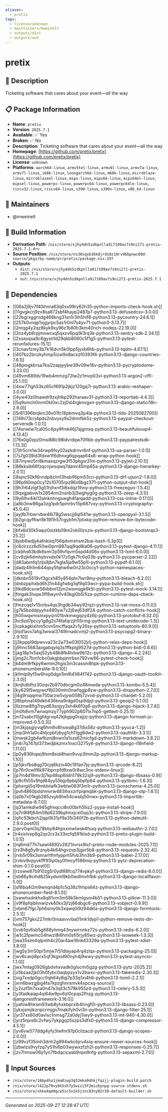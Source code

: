 ```yaml
---
aliases:
  - pretix
tags:
  - license/unknown
  - maintainers/mweinelt
  - outputs/dist
  - outputs/out
---
```


# pretix

## 📝 Description

Ticketing software that cares about your event—all the way

## 📋 Package Information

- **Name**: `pretix`
- **Version**: `2025.7.1`
- **Available**: ✅ Yes
- **Broken**: ✅ No
- **Description**: Ticketing software that cares about your event—all the way
- **Homepage**: [https://github.com/pretix/pretix](https://github.com/pretix/pretix)
- **License**: `unknown`
- **Platforms**: `aarch64-linux`, `armv5tel-linux`, `armv6l-linux`, `armv7a-linux`, `armv7l-linux`, `i686-linux`, `loongarch64-linux`, `m68k-linux`, `microblaze-linux`, `microblazeel-linux`, `mips-linux`, `mips64-linux`, `mips64el-linux`, `mipsel-linux`, `powerpc-linux`, `powerpc64-linux`, `powerpc64le-linux`, `riscv32-linux`, `riscv64-linux`, `s390-linux`, `s390x-linux`, `x86_64-linux`
## 👥 Maintainers

- @mweinelt


## 🔧 Build Information

- **Derivation Path**: `/nix/store/xjhy4dn5zdkpnlla9i7109av7s9ni271-pretix-2025.7.1.drv`
- **Source Position**: `/nix/store/ns30sqxb36k8jrds8z18rv96bpnwc60d-source/pkgs/by-name/pr/pretix/package.nix:297`
- **Outputs**:
  - `dist`:  `/nix/store/xjhy4dn5zdkpnlla9i7109av7s9ni271-pretix-2025.7.1`
  - `out`:  `/nix/store/xjhy4dn5zdkpnlla9i7109av7s9ni271-pretix-2025.7.1`

## 🔗 Dependencies

- [[06a2j9jv7f40ihnra63q0xx99ry62h35-python-imports-check-hook.sh]]
- [[11gvgkcrj9zv8sa872sbf4hayp2487p7-python3.13-defusedcsv-3.0.0]]
- [[22bgrxggrndg466kng31sn1r3ih5hif8-python3.13-pycountry-24.6.1]]
- [[257k0vnqp1xjgyrpc5as1r0nl7s4yv71-python3-3.13.7]]
- [[2mqg4y2qz8kyk9xy96z1b80h3km40nch-nodejs-22.19.0]]
- [[2nz4yb6rpjmnwcxq5qxzv6pqi9i3rq3k-python3.13-sentry-sdk-2.34.1]]
- [[2xsasqsa9c6gyxn1d29qkb8060c5f1g5-python3.13-pytest-rerunfailures-15.1]]
- [[3cnavfzmy3b7k16dvn5k0lpp5jyxb6hb-python3.13-tqdm-4.67.1]]
- [[407bz2bnzkyhmp5izw9x8acxzf0393f4-python3.13-django-countries-7.6.1]]
- [[48pmgkbrsa7ksl2zapjyybw39v09w16v-python3.13-pycryptodome-3.23.0]]
- [[49vm689dv19wb4mmzg72lw2z1mvp03xl-python3.13-argon2-cffi-25.1.0]]
- [[4sw77lgh53kz65cf691p2jkjz120gq7r-python3.13-arabic-reshaper-3.0.0]]
- [[4yw43z0lnawdr9zxjhlkp292haraav31-python3.13-reportlab-4.4.3]]
- [[5q9smch0nrm0kl0xc2zj0sl4rgknvgxn-python3.13-django-statici18n-2.6.0]]
- [[5r81396bnjkrc26x01fc18pbmvq3p4la-python3.13-tlds-2025082700]]
- [[74lhi73crj4pds2nbvysy9s2drmfbk5z-python3.13-paypal-checkout-serversdk-1.0.1]]
- [[74snwlw7cal05c4jsy9fmk46j7ajgmsq-python3.13-beautifulsoup4-4.13.4]]
- [[76x0g0zpz0msi88lc98ldvrdqw70flbb-python3.13-paypalrestsdk-1.13.3]]
- [[7jfr5crn1w34rwp6fsy02azkdrnvr6nf-python3.13-ua-parser-1.0.1]]
- [[7s7g039id3fdxw1f6dhnxg6qpqap64x8-wrap-python-hook]]
- [[87inywz5rr8kmaxqzrgw3f53pkgsr31m-python3.13-pyjwt-2.10.1]]
- [[88kksib66fzqcnjwsqwq7damr45mp65a-python3.13-django-hierarkey-2.0.1]]
- [[8sjnc50kf6nndp8zlm13hsbif6pm53cn-python3.13-drf-ujson2-1.8.0]]
- [[96p9l0mp0cy12s10705rpz96x6bgz371-python-output-dist-hook]]
- [[9h7r64zlgf3g51hjhxnf3i6xdqz1lhny-python3.13-freezegun-1.5.4]]
- [[9qxgjabvw1x2854rm2nsnb3j3wghyg0g-python3.13-zeep-4.3.1]]
- [[9y6lhv4iki12alnknhngswgh4farqadd-python3.13-css-inline-0.17.0]]
- [[a8b3nw86ga3zg1pdr5pmrbv15p687vxy-python3.13-cryptography-45.0.4]]
- [[ayjfb7rbwrvbw46i78g5wscjj8ql541w-python3.13-openpyxl-3.1.5]]
- [[b2gcqyf6wr8k19l1h57cgybfm7plixkq-python-remove-bin-bytecode-hook]]
- [[bfx6d30k5wpz0sizkb09m2vki0lzxzix-python3.13-django-bootstrap3-25.2]]
- [[bjsb6wdjykafnkixq156qdvmxhsm2bai-bash-5.3p3]]
- [[c8clrzzz8d50wi0prn987qqj9qd8ia06-python3.13-pytest-django-4.11.1]]
- [[ckbhs63bdk6smr2p59vfqvm5spd4d06x-python3.13-lxml-6.0.0]]
- [[cv9zjk6dmhybvxdx0k17z0gk7fc6q03b-python3.13-pycparser-2.22]]
- [[d83abmfq1zljs9jbn7kgla5ja9w55p1l-python3.13-pypdf-6.1.0]]
- [[dadz4lh1m644qsy5fqhw6w0n23c0ccy1-python-namespaces-hook.sh]]
- [[dknbn5519vf3gcxh85y854pln7lwr9my-python3.13-bleach-6.2.0]]
- [[dnbzpphxbd6h31n44gfwbg1qf9q03wcr-pypa-build-hook.sh]]
- [[fikd8dcsvw56iibbm12jm2wsmqgk6k5l-python3.13-pytest-mock-3.14.1]]
- [[fmgak3lvqw3ff8wym1v40kgi0b5i1iza-python-runtime-deps-check-hook.sh]]
- [[fmzcqq1v15nrbs4qs3hgdb34wy92njzi-python3.13-vat-moss-0.11.0]]
- [[g7k5bzddpyyhs490yw7x2j6wj63dlf24-python-catch-conflicts-hook]]
- [[h05wqxmismxpyizn01bvkmwgqzy4z6ij-python3.13-protobuf-6.32.0]]
- [[hc9zd7pccy1g8g2s74fafqrzjh1l5rmg-python3.13-text-unidecode-1.3]]
- [[icpkagkixihm5cvn5mcffaqa2v1y26sy-python3.13-setuptools-80.9.0]]
- [[ilxd1avs7afqj3wwal3749lrnadcvmj2-python3.13-psycopg2-binary-2.9.10]]
- [[j3kpppl9dpwvva23c2a73w03l052jrlj-python-relax-deps-hook]]
- [[j9hnc5683axgabqylq3s1ffkplg9527d-python3.13-python-bidi-0.6.6]]
- [[jag18p1v5axj52yb48b8fk4lvbw9b12c-python3.13-django-4.2.24]]
- [[jmg2c7bm1cbc0akgbbpjmrbsn792vw86-pytest-check-hook]]
- [[k4dm9rfkpy6wmm2hgis3m3cassni8hpk-python3.13-phonenumberslite-9.0.10]]
- [[kfmlp9yf5w6hxp5dgs1lml641i84f742-python3.13-django-oauth-toolkit-2.3.0]]
- [[knjhdbfhz30zqv2b970dbcgm0z48mwda-python3.13-kombu-5.5.4]]
- [[ky629l5wqywcf8j030mln0nwfqgjp8zw-python3.13-dnspython-2.7.0]]
- [[l4g9rsqqmw750arzw5vjyw008lj7zvvd-python3.13-chardet-5.2.0]]
- [[l8bphna149dkh436kna9rdgd0sp9dpjl-python3.13-geoip2-5.1.0]]
- [[llzznw8flg7rpyd63snjyy3xh4k6f0g6-python3.13-django-hijack-3.7.4]]
- [[m0h8vm7wnxqmzy77yph902p607lx7np5-gettext-0.25.1]]
- [[m12xabcf0jgfdgrxq42kjkgpg0rajjzj-python3.13-django-formset-js-improved-0.5.0.3]]
- [[m3kjqsgiyvqj6hm8v8hswa8g37dix58z-python3.13-pyuca-1.2]]
- [[mp3hh1a0c4hljcpbfzbyg1ch11gg6dw2-python3.13-oauthlib-3.3.1]]
- [[mwsk2gb4wfbznj8nwn1a1szs62micfgd-python3.13-markdown-3.8.2]]
- [[n4r7q747pl373wdjbkzmx1nxcl3275y6-python3.13-django-i18nfield-1.11.0]]
- [[p0y836hqwj9lxm8sid4hwn9vvp3lmm2p-python3.13-django-markup-1.10]]
- [[p5jkvfbs8qg70cjq6kzix40c191an7pj-python3.13-qrcode-8.2]]
- [[p76r0cwlf6k97ibprrpfd8xw0r8wc3nx-stdenv-linux]]
- [[p7m4d19mv3j7kp48sp6ildn179k32sj9-python3.13-django-libsass-0.9]]
- [[p9cfh55v9hjd84yy55bjp9pbq5bpfp84-python3.13-pylibmc-1.6.3]]
- [[phxrgij5q19mbbiiafk3wblw063f3m1r-python3.13-jsonschema-4.25.0]]
- [[pvh4860pdshmvrw483ihxxzrfpiqmqbk-python3.13-django-otp-1.6.1]]
- [[q0b7x01kgb285zvyb9lw54cwsbj50nwx-python3.13-importlib-metadata-8.7.0]]
- [[q31amkdlw945gfmqcci8n00brh5liiz2-pypa-install-hook]]
- [[q7n9l8fj64m59p6239bphnxjcxi0qq3c-python3.13-stripe-7.9.0]]
- [[qfic53kbch2jqpl9i31yf9a35i340f2b-python3.13-python-dateutil-2.9.0.post0]]
- [[qirv0qml3q78bby84hpxxmwlwsk4fsxq-python3.13-webauthn-2.7.0]]
- [[r4xixlvsp8g2qx2rx3x33xcfq591klsd-python3.13-pretix-plugin-build-1.0.1]]
- [[rq6md77h7sawl4892v2821iivrsx9ixf-pretix-node-modules-2025.7.1]]
- [[rs3h8g5y8rznyb4k64hgvzvp3jgsr5b8-python3.13-requests-2.32.4]]
- [[rvb5r09x3snrarhfmfyppm5fvb3hn3b9-python3.13-babel-2.17.0]]
- [[rvkiv9vpyvkfff93ip0sy0fmcyf586mq-python3.13-pytz-deprecation-shim-0.1.0.post0]]
- [[rzsww87b910zg5r0ydl88fcq774vpkyf-python3.13-django-redis-6.0.0]]
- [[sb66y8cihd825kydxml9kb0wdlmvh1bk-python3.13-django-localflavor-5.0]]
- [[sf8bq4l2m9wnqnd4p1c5q38z1hhps64z-python3.13-django-phonenumber-field-8.1.0]]
- [[swwhxdnkhx8q81vm3m58k5kmlgsm4b51-python3.13-pillow-11.3.0]]
- [[v9f8pfqibhnwlzvk40kx3jfzj66dbgc6-python3.13-vobject-0.9.9]]
- [[vbm67fgc7ph6smy0k3xqwq0i9z94dkla-python3.13-django-formtools-2.5.1]]
- [[vm757gkx227mkr0maavvvba01mk1dyp1-python-remove-tests-dir-hook]]
- [[vvb1qv6sb5g888yhmq43nywirnnkz72s-python3.13-redis-6.2.0]]
- [[w1c2fpwmc04hwzl8i6hm0sfi5rjy85wz-python3.13-isoweek-1.3.3]]
- [[wa35sim4qlpmh4c20ar4aw16nk43329a-python3.13-pytest-xdist-3.8.0]]
- [[wg5y3m50pr5mjw7r51dlayap4rq4zlqx-python3.13-packaging-25.0]]
- [[wv6cavji8prx5qf3kgxid90nyh4j9wwy-python3.13-pytest-asyncio-1.1.0]]
- [[wx7mlag0926gbdvhxvadk0glscmi5gzg-python3.13-pytz-2025.2]]
- [[x5bzaa2jk03h0fybc0aqbpzyx1v2bwxc-python3.13-fakeredis-2.30.3]]
- [[xig7xxdp0gcc0qh64y8qj7p33q1xi4h6-python3.13-tomli-2.2.1]]
- [[xrn6bwzgjbg4fa7kpzghnrsmvk4xpcxq-source]]
- [[y2szf5h7xxa0n47a3qll3c1i78k955z4-python3.13-celery-5.5.3]]
- [[y3fadkaiap4qi64w9pv6zl0cpqs2fhzg-python3.13-djangorestframework-3.16.0]]
- [[yahiw8hksm93wb8yhxkbprxlb4hngf0i-python3.13-libsass-0.23.0]]
- [[ykxjsmjikzrqicrmjgn7makifyh0vi3n-python3.13-django-filter-25.1]]
- [[yr37xs60d0avlsc1nmsg72a0dyj1iwy9-python3.13-mt-940-4.30.0]]
- [[yrz5njxs6c2vfwy7ykpgqz5szps3dfx0-python3.13-django-compressor-4.5.1]]
- [[yv6vw577ddg4yfy3iwfnr97p0cllzacd-python3.13-django-scopes-2.0.0]]
- [[z99vzf35iinh3dnh2g994wbcbjrv4siq-ensure-newer-sources-hook]]
- [[zbwlzs9vyfzq7y51hi6p03wywxzfzh2l-python3.13-responses-0.25.7]]
- [[zv7hmsw06y1yn7fbdqcicasb9npn9nfg-python3.13-sepaxml-2.7.0]]

## 📁 Input Sources

- `/nix/store/16bp4ha1jma8iwp3q52mka94hkjfqzjj-plugin-build.patch`
- `/nix/store/l622p70vy8k5sh7y5wizi5f2mic6ynpg-source-stdenv.sh`
- `/nix/store/shkw4qm9qcw5sc5n1k5jznc83ny02r39-default-builder.sh`

---
*Generated on 2025-09-27 12:28:47 UTC*

